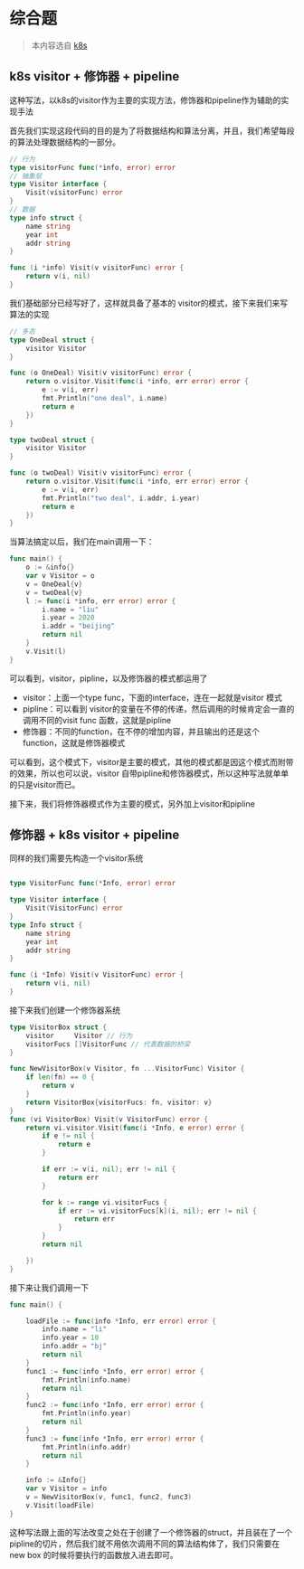 # 综合题
> 本内容选自 [k8s](https://github.com/kubernetes/kubernetes/blob/cea1d4e20b4a7886d8ff65f34c6d4f95efcb4742/staging/src/k8s.io/cli-runtime/pkg/resource/visitor.go) 

## k8s visitor + 修饰器 + pipeline

这种写法，以k8s的visitor作为主要的实现方法，修饰器和pipeline作为辅助的实现手法

首先我们实现这段代码的目的是为了将数据结构和算法分离，并且，我们希望每段的算法处理数据结构的一部分。

```go
// 行为
type visitorFunc func(*info, error) error
// 抽象层
type Visitor interface {
	Visit(visitorFunc) error
}
// 数据
type info struct {
	name string
	year int
	addr string
}

func (i *info) Visit(v visitorFunc) error {
	return v(i, nil)
}
```
我们基础部分已经写好了，这样就具备了基本的 visitor的模式，接下来我们来写算法的实现

```go
// 多态
type OneDeal struct {
	visitor Visitor
}

func (o OneDeal) Visit(v visitorFunc) error {
	return o.visitor.Visit(func(i *info, err error) error {
		e := v(i, err)
		fmt.Println("one deal", i.name)
		return e
	})
}

type twoDeal struct {
	visitor Visitor
}

func (o twoDeal) Visit(v visitorFunc) error {
	return o.visitor.Visit(func(i *info, err error) error {
		e := v(i, err)
		fmt.Println("two deal", i.addr, i.year)
		return e
	})
}
```
当算法搞定以后，我们在main调用一下：

```go
func main() {
	o := &info{}
	var v Visitor = o
	v = OneDeal{v}
	v = twoDeal{v}
	l := func(i *info, err error) error {
		i.name = "liu"
		i.year = 2020
		i.addr = "beijing"
		return nil
	}
	v.Visit(l)
}

```
可以看到，visitor，pipline，以及修饰器的模式都运用了
- visitor：上面一个type func，下面的interface，连在一起就是visitor 模式
- pipline：可以看到 visitor的变量在不停的传递，然后调用的时候肯定会一直的调用不同的visit func 函数，这就是pipline
- 修饰器：不同的function，在不停的增加内容，并且输出的还是这个function，这就是修饰器模式

可以看到，这个模式下，visitor是主要的模式，其他的模式都是因这个模式而附带的效果，所以也可以说，visitor 自带pipline和修饰器模式，所以这种写法就单单的只是visitor而已。

接下来，我们将修饰器模式作为主要的模式，另外加上visitor和pipline
## 修饰器 + k8s visitor + pipeline

同样的我们需要先构造一个visitor系统
```go

type VisitorFunc func(*Info, error) error

type Visitor interface {
	Visit(VisitorFunc) error
}
type Info struct {
	name string
	year int
	addr string
}

func (i *Info) Visit(v VisitorFunc) error {
	return v(i, nil)
}
```
接下来我们创建一个修饰器系统

```go
type VisitorBox struct {
	visitor     Visitor // 行为
	visitorFucs []VisitorFunc // 代表数据的桥梁
}

func NewVisitorBox(v Visitor, fn ...VisitorFunc) Visitor {
	if len(fn) == 0 {
		return v
	}
	return VisitorBox{visitorFucs: fn, visitor: v}
}
func (vi VisitorBox) Visit(v VisitorFunc) error {
	return vi.visitor.Visit(func(i *Info, e error) error {
		if e != nil {
			return e
		}

		if err := v(i, nil); err != nil {
			return err
		}

		for k := range vi.visitorFucs {
			if err := vi.visitorFucs[k](i, nil); err != nil {
				return err
			}
		}
		return nil

	})
}

```

接下来让我们调用一下

```go
func main() {

	loadFile := func(info *Info, err error) error {
		info.name = "li"
		info.year = 10
		info.addr = "bj"
		return nil
	}
	func1 := func(info *Info, err error) error {
		fmt.Println(info.name)
		return nil
	}
	func2 := func(info *Info, err error) error {
		fmt.Println(info.year)
		return nil
	}
	func3 := func(info *Info, err error) error {
		fmt.Println(info.addr)
		return nil
	}

	info := &Info{}
	var v Visitor = info
	v = NewVisitorBox(v, func1, func2, func3)
	v.Visit(loadFile)
}
```

这种写法跟上面的写法改变之处在于创建了一个修饰器的struct，并且装在了一个pipline的切片，然后我们就不用依次调用不同的算法结构体了，我们只需要在new box 的时候将要执行的函数放入进去即可。